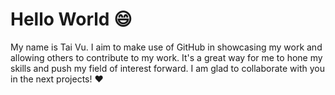 # Hello World :smile:
My name is Tai Vu. 
I aim to make use of GitHub in showcasing my work and allowing others to contribute to my work. 
It's a great way for me to hone my skills and push my field of interest forward. 
I am glad to collaborate with you in the next projects! :heart:
